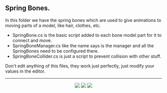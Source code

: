 ## Spring Bones.

In this folder we have the spring bones which are used to give animations to moving parts of a model, like hair, clothes, etc.
* SpringBone.cs is the basic script added to each bone model part for it to connect and move.
* SpringBoneManager.cs like the name says is the manager and all the SpringBones need to be configured there.
* SpringBoneCollider.cs is just a script to prevent collision with other stuff.

Don't edit anything of this files, they work just perfectly, just modify your values in the editor.

---
<div align=center>
  <img src="https://forthebadge.com/images/badges/built-with-love.svg" />
  <img src="https://forthebadge.com/images/badges/made-with-c-sharp.svg" />
  <img src="https://forthebadge.com/images/badges/powered-by-qt.svg" />
</div>
